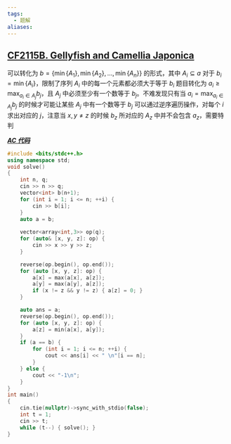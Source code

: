```yaml
---
tags:
  - 题解
aliases:
---
```

## [CF2115B. Gellyfish and Camellia Japonica](https://codeforces.com/contest/2115/problem/B)

可以转化为 $b=\bigg\{\min\{A_1\},\min\{A_2\},\ldots,\min\{A_n\}\bigg\}$ 的形式，其中 $A_i\subseteq a$
对于 $b_i=\min\{A_i\}$，限制了序列 $A_i$ 中的每一个元素都必须大于等于 $b_i$
题目转化为 $\displaystyle a_i\ge\max_{a_i\in A_j} b_j$，且 $A_j$ 中必须至少有一个数等于 $b_j$。不难发现只有当 $\displaystyle a_i=\max_{a_i\in A_j} b_j$ 的时候才可能让某些 $A_j$ 中有一个数等于 $b_j$
可以通过逆序遍历操作，对每个 $i$ 求出对应的 $j$，注意当 $x,y\ne z$ 的时候 $b_z$ 所对应的 $A_z$ 中并不会包含 $a_z$，需要特判

[***AC 代码***](https://codeforces.com/contest/2115/submission/322332136)

```cpp
#include <bits/stdc++.h>
using namespace std;
void solve()
{
	int n, q;
	cin >> n >> q;
    vector<int> b(n+1);
    for (int i = 1; i <= n; ++i) {
        cin >> b[i];
    }
    auto a = b;
    
    vector<array<int,3>> op(q);
    for (auto& [x, y, z]: op) {
        cin >> x >> y >> z;
    }

    reverse(op.begin(), op.end());
    for (auto [x, y, z]: op) {
        a[x] = max(a[x], a[z]);
        a[y] = max(a[y], a[z]);
        if (x != z && y != z) { a[z] = 0; }
    }

    auto ans = a;
    reverse(op.begin(), op.end());
    for (auto [x, y, z]: op) {
        a[z] = min(a[x], a[y]);
    }
    if (a == b) {
        for (int i = 1; i <= n; ++i) {
            cout << ans[i] << " \n"[i == n];
        }
    } else {
        cout << "-1\n";
    }
}
int main()
{
	cin.tie(nullptr)->sync_with_stdio(false);
	int t = 1;
	cin >> t;
	while (t--) { solve(); }
}
```
